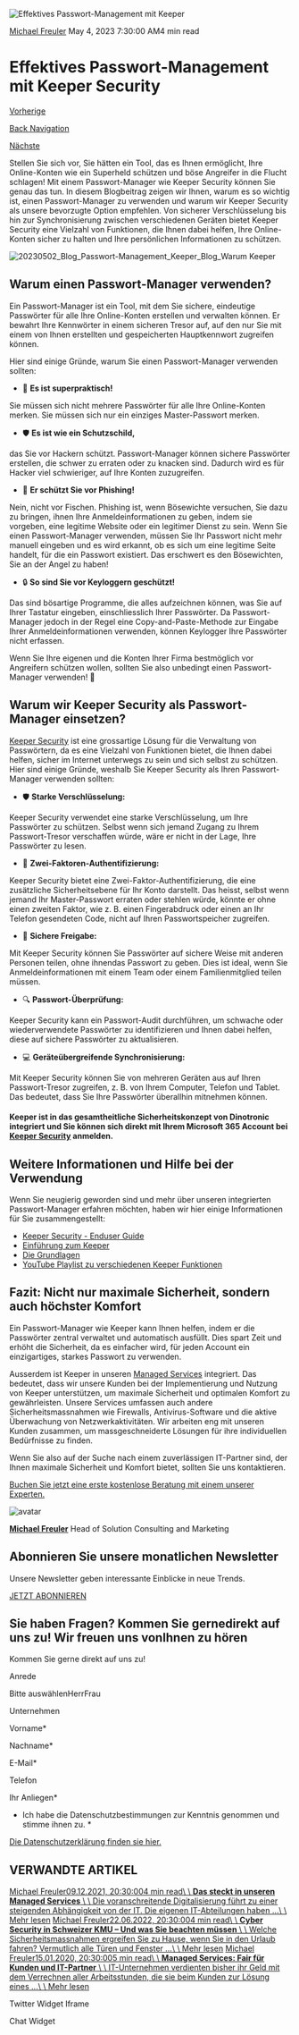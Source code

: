 ![Effektives Passwort-Management mit Keeper](https://25917640.fs1.hubspotusercontent-eu1.net/hub/25917640/hubfs/20230502_Blog_Passwort-Management_Keeper_Blog_Warum%20Keeper.jpeg?width=300&name=20230502_Blog_Passwort-Management_Keeper_Blog_Warum%20Keeper.jpeg)

[Michael Freuler](https://blog.dinotronic.ch/author/michael-freuler) May 4, 2023 7:30:00 AM4 min read

# Effektives Passwort-Management mit Keeper Security

[Vorherige](https://blog.dinotronic.ch/blog/it-sicherheitskosten-vs-kosten-bei-einem-cyber-angriff)

[Back Navigation](https://blog.dinotronic.ch/)

[Nächste](https://blog.dinotronic.ch/blog/sicher-in-die-cloud-die-bedeutung-des-datenschutzes-f%C3%BCr-nonprofits)

Stellen Sie sich vor, Sie hätten ein Tool, das es Ihnen ermöglicht, Ihre Online-Konten wie ein Superheld schützen und böse Angreifer in die Flucht schlagen! Mit einem Passwort-Manager wie Keeper Security können Sie genau das tun. In diesem Blogbeitrag zeigen wir Ihnen, warum es so wichtig ist, einen Passwort-Manager zu verwenden und warum wir Keeper Security als unsere bevorzugte Option empfehlen. Von sicherer Verschlüsselung bis hin zur Synchronisierung zwischen verschiedenen Geräten bietet Keeper Security eine Vielzahl von Funktionen, die Ihnen dabei helfen, Ihre Online-Konten sicher zu halten und Ihre persönlichen Informationen zu schützen.

![20230502_Blog_Passwort-Management_Keeper_Blog_Warum Keeper](https://blog.dinotronic.ch/hs-fs/hubfs/20230502_Blog_Passwort-Management_Keeper_Blog_Warum%20Keeper.jpeg?width=960&height=640&name=20230502_Blog_Passwort-Management_Keeper_Blog_Warum%20Keeper.jpeg)

## Warum einen Passwort-Manager verwenden?

Ein Passwort-Manager ist ein Tool, mit dem Sie sichere, eindeutige Passwörter für alle Ihre Online-Konten erstellen und verwalten können. Er bewahrt Ihre Kennwörter in einem sicheren Tresor auf, auf den nur Sie mit einem von Ihnen erstellten und gespeicherten Hauptkennwort zugreifen können.

Hier sind einige Gründe, warum Sie einen Passwort-Manager verwenden sollten:

- 🚀 **Es ist superpraktisch!**

Sie müssen sich nicht mehrere Passwörter für alle Ihre Online-Konten merken. Sie müssen sich nur ein einziges Master-Passwort merken.

- 🛡️ **Es ist wie ein Schutzschild,**

das Sie vor Hackern schützt. Passwort-Manager können sichere Passwörter erstellen, die schwer zu erraten oder zu knacken sind. Dadurch wird es für Hacker viel schwieriger, auf Ihre Konten zuzugreifen.

- 🎣 **Er schützt Sie vor Phishing!**

Nein, nicht vor Fischen. Phishing ist, wenn Bösewichte versuchen, Sie dazu zu bringen, ihnen Ihre Anmeldeinformationen zu geben, indem sie vorgeben, eine legitime Website oder ein legitimer Dienst zu sein. Wenn Sie einen Passwort-Manager verwenden, müssen Sie Ihr Passwort nicht mehr manuell eingeben und es wird erkannt, ob es sich um eine legitime Seite handelt, für die ein Passwort existiert. Das erschwert es den Bösewichten, Sie an der Angel zu haben!

- 🔒 **So sind Sie vor Keyloggern geschützt!**

Das sind bösartige Programme, die alles aufzeichnen können, was Sie auf Ihrer Tastatur eingeben, einschliesslich Ihrer Passwörter. Da Passwort-Manager jedoch in der Regel eine Copy-and-Paste-Methode zur Eingabe Ihrer Anmeldeinformationen verwenden, können Keylogger Ihre Passwörter nicht erfassen.


Wenn Sie Ihre eigenen und die Konten Ihrer Firma bestmöglich vor Angreifern schützen wollen, sollten Sie also unbedingt einen Passwort-Manager verwenden! 💪

## Warum wir Keeper Security als Passwort-Manager einsetzen?

[Keeper Security](https://www.keepersecurity.com/affiliate/keeper-30OFFDeals.html?ranMID=42966&ranEAID=3588217&ranSiteID=h9gX4y_0MWE&LSNSUBSITE=LSNSUBSITE&puboffer=929873&msclkid=75948711af2f10f5c87ae342fb4a1d59) ist eine grossartige Lösung für die Verwaltung von Passwörtern, da es eine Vielzahl von Funktionen bietet, die Ihnen dabei helfen, sicher im Internet unterwegs zu sein und sich selbst zu schützen. Hier sind einige Gründe, weshalb Sie Keeper Security als Ihren Passwort-Manager verwenden sollten:

- 🛡️ **Starke Verschlüsselung:**

Keeper Security verwendet eine starke Verschlüsselung, um Ihre Passwörter zu schützen. Selbst wenn sich jemand Zugang zu Ihrem Passwort-Tresor verschaffen würde, wäre er nicht in der Lage, Ihre Passwörter zu lesen.

- 🔐 **Zwei-Faktoren-Authentifizierung:**

Keeper Security bietet eine Zwei-Faktor-Authentifizierung, die eine zusätzliche Sicherheitsebene für Ihr Konto darstellt. Das heisst, selbst wenn jemand Ihr Master-Passwort erraten oder stehlen würde, könnte er ohne einen zweiten Faktor, wie z. B. einen Fingerabdruck oder einen an Ihr Telefon gesendeten Code, nicht auf Ihren Passwortspeicher zugreifen.

- 👤 **Sichere Freigabe:**

Mit Keeper Security können Sie Passwörter auf sichere Weise mit anderen Personen teilen, ohne ihnendas Passwort zu geben. Dies ist ideal, wenn Sie Anmeldeinformationen mit einem Team oder einem Familienmitglied teilen müssen.

- 🔍 **Passwort-Überprüfung:**

Keeper Security kann ein Passwort-Audit durchführen, um schwache oder wiederverwendete Passwörter zu identifizieren und Ihnen dabei helfen, diese auf sichere Passwörter zu aktualisieren.

- 💻 **Geräteübergreifende Synchronisierung:**

Mit Keeper Security können Sie von mehreren Geräten aus auf Ihren Passwort-Tresor zugreifen, z. B. von Ihrem Computer, Telefon und Tablet. Das bedeutet, dass Sie Ihre Passwörter überallhin mitnehmen können.


#### Keeper ist in das gesamtheitliche Sicherheitskonzept von Dinotronic integriert und Sie können sich direkt mit Ihrem Microsoft 365 Account bei [Keeper Security](https://www.keepersecurity.com/de_DE/affiliate/keeper-30OFFDeals.html?LSNSUBSITE=LSNSUBSITE&msclkid=4a5d0dee48e914f5d10a69bebc947cae) anmelden.

## Weitere Informationen und Hilfe bei der Verwendung

Wenn Sie neugierig geworden sind und mehr über unseren integrierten Passwort-Manager erfahren möchten, haben wir hier einige Informationen für Sie zusammengestellt:

- [Keeper Security - Enduser Guide](https://docs.keeper.io/user-guides/)
- [Einführung zum Keeper](https://www.youtube.com/watch?v=rHvn1EFgbOE)
- [Die Grundlagen](https://www.youtube.com/watch?v=Ynn8npn-pI0)
- [YouTube Playlist zu verschiedenen Keeper Funktionen](https://www.youtube.com/playlist?list=PL7SCvrYfo0nGenS-sdCrY95DvQlP_hVr2)

## Fazit: Nicht nur maximale Sicherheit, sondern auch höchster Komfort

Ein Passwort-Manager wie Keeper kann Ihnen helfen, indem er die Passwörter zentral verwaltet und automatisch ausfüllt. Dies spart Zeit und erhöht die Sicherheit, da es einfacher wird, für jeden Account ein einzigartiges, starkes Passwort zu verwenden.

Ausserdem ist Keeper in unseren [Managed Services](https://www.dinotronic.ch/cyber-security/) integriert. Das bedeutet, dass wir unsere Kunden bei der Implementierung und Nutzung von Keeper unterstützen, um maximale Sicherheit und optimalen Komfort zu gewährleisten. Unsere Services umfassen auch andere Sicherheitsmassnahmen wie Firewalls, Antivirus-Software und die aktive Überwachung von Netzwerkaktivitäten. Wir arbeiten eng mit unseren Kunden zusammen, um massgeschneiderte Lösungen für ihre individuellen Bedürfnisse zu finden.

Wenn Sie also auf der Suche nach einem zuverlässigen IT-Partner sind, der Ihnen maximale Sicherheit und Komfort bietet, sollten Sie uns kontaktieren.

[Buchen Sie jetzt eine erste kostenlose Beratung mit einem unserer Experten.](https://meetings-eu1.hubspot.com/dino-fiori?__hstc=53577143.26262fb83044ec981c1e0e34728c85a3.1670227780388.1683035250121.1683182861877.147&__hssc=53577143.1.1683182861877&__hsfp=3763369984)

![avatar](https://25917640.fs1.hubspotusercontent-eu1.net/hub/25917640/hubfs/01_Visual%20Content/01_Mitarbeiter-Fotos/Michael%20Freuler%20klein.png?width=290&name=Michael%20Freuler%20klein.png)

[**Michael Freuler**](https://blog.dinotronic.ch/author/michael-freuler) Head of Solution Consulting and Marketing

## Abonnieren Sie unsere monatlichen Newsletter

Unsere Newsletter geben interessante Einblicke in neue Trends.

[JETZT ABONNIEREN](https://cta-eu1.hubspot.com/web-interactives/public/v1/track/click?encryptedPayload=AVxigLIe%2BU77h1825XwYKQxALhEMb6saq6l22b0z1M%2FC3OPQ1kgbsyrz2kPijyebZD1QoL4mxMg%2BsO7X2EpCbcmW%2BtI6UOfknWrBIMpvFYLTamVdw3CwRbgePlbgpuQiC0lMevPh5MDp6%2FTjht6pIo1eeV28e253jkG3l0QBA9AWIW7wrsAHp4aGU1JG0jDuVB4%3D&portalId=25917640&webInteractiveContentId=114201044682&webInteractiveId=151726273754&containerType=EMBEDDED&pageUrl=https%3A%2F%2Fblog.dinotronic.ch%2Feffektives-passwort-management-mit-keeper&pageTitle=Effektives+Passwort-Management+mit+Keeper+Security&referrer=&userAgent=Mozilla%2F5.0+%28X11%3B+Linux+x86_64%29+AppleWebKit%2F537.36+%28KHTML%2C+like+Gecko%29+Chrome%2F132.0.0.0+Safari%2F537.36&hutk=&hssc=&hstc=&pageId=116800158403)

## Sie haben Fragen? Kommen Sie gernedirekt auf uns zu! Wir freuen uns vonIhnen zu hören

Kommen Sie gerne direkt auf uns zu!

Anrede

Bitte auswählenHerrFrau

Unternehmen

Vorname\*

Nachname\*

E-Mail\*

Telefon

Ihr Anliegen\*

- Ich habe die Datenschutzbestimmungen zur Kenntnis genommen und stimme ihnen zu.
\*

[Die Datenschutzerklärung finden sie hier.](https://dinotronic.ch/datenschutz)

## VERWANDTE ARTIKEL

[Michael Freuler09.12.2021, 20:30:004 min read\\
\\
**Das steckt in unseren Managed Services** \\
\\
Die voranschreitende Digitalisierung führt zu einer steigenden Abhängigkeit von der IT. Die eigenen IT-Abteilungen haben ...\\
\\
Mehr lesen](https://blog.dinotronic.ch/blog/digital-workplace/das-steckt-in-unseren-managed-services) [Michael Freuler22.06.2022, 20:30:004 min read\\
\\
**Cyber Security in Schweizer KMU – Und was Sie beachten müssen** \\
\\
Welche Sicherheitsmassnahmen ergreifen Sie zu Hause, wenn Sie in den Urlaub fahren? Vermutlich alle Türen und Fenster ...\\
\\
Mehr lesen](https://blog.dinotronic.ch/blog/cyber-security/cyber-security-in-schweizer-kmu-und-was-sie-beachten-muessen) [Michael Freuler15.01.2020, 20:30:005 min read\\
\\
**Managed Services: Fair für Kunden und IT-Partner** \\
\\
IT-Unternehmen verdienten bisher ihr Geld mit dem Verrechnen aller Arbeitsstunden, die sie beim Kunden zur Lösung eines ...\\
\\
Mehr lesen](https://blog.dinotronic.ch/blog/digital-workplace/managed-services-fair-fuer-kunden-und-it-partner)

Twitter Widget Iframe

Chat Widget